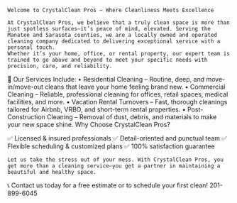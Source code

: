 












	Welcome to CrystalClean Pros – Where Cleanliness Meets Excellence

	At CrystalClean Pros, we believe that a truly clean space is more than just spotless surfaces—it’s peace of mind, elevated. Serving the Manatee and Sarasota counties, we are a locally owned and operated cleaning company dedicated to delivering exceptional service with a personal touch.
	Whether it’s your home, office, or rental property, our expert team is trained to go above and beyond to meet your specific needs with precision, care, and reliability.
🧼 Our Services Include:
    • Residential Cleaning – Routine, deep, and move-in/move-out cleans that leave your home feeling brand new.
    • Commercial Cleaning – Reliable, professional cleaning for offices, retail spaces, medical facilities, and more.
    • Vacation Rental Turnovers – Fast, thorough cleanings tailored for Airbnb, VRBO, and short-term rental properties.
    • Post-Construction Cleaning – Removal of dust, debris, and materials to make your new space shine.
Why Choose CrystalClean Pros?

✅ Licensed & insured professionals
✅ Detail-oriented and punctual team
✅ Flexible scheduling & customized plans
✅ 100% satisfaction guarantee

	Let us take the stress out of your mess. With CrystalClean Pros, you get more than a cleaning service—you get a partner in maintaining a beautiful and healthy space.

📞 Contact us today for a free estimate or to schedule your first clean!  201-899-6045







